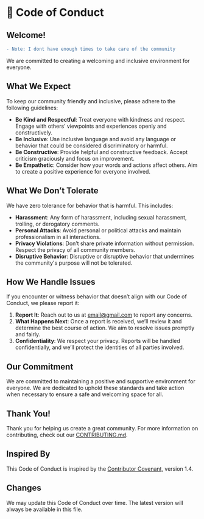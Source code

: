 # 📕 Code of Conduct 

## Welcome!

```diff
- Note: I dont have enough times to take care of the community
```

We are committed to creating a welcoming and inclusive environment for everyone. 

## What We Expect

To keep our community friendly and inclusive, please adhere to the following guidelines:

- **Be Kind and Respectful**: Treat everyone with kindness and respect. Engage with others’ viewpoints and experiences openly and constructively.
- **Be Inclusive**: Use inclusive language and avoid any language or behavior that could be considered discriminatory or harmful.
- **Be Constructive**: Provide helpful and constructive feedback. Accept criticism graciously and focus on improvement.
- **Be Empathetic**: Consider how your words and actions affect others. Aim to create a positive experience for everyone involved.

## What We Don’t Tolerate

We have zero tolerance for behavior that is harmful. This includes:

- **Harassment**: Any form of harassment, including sexual harassment, trolling, or derogatory comments.
- **Personal Attacks**: Avoid personal or political attacks and maintain professionalism in all interactions.
- **Privacy Violations**: Don’t share private information without permission. Respect the privacy of all community members.
- **Disruptive Behavior**: Disruptive or disruptive behavior that undermines the community's purpose will not be tolerated.

## How We Handle Issues

If you encounter or witness behavior that doesn’t align with our Code of Conduct, we please report it:

1. **Report It**: Reach out to us at [email@gmail.com](mailto:email@gmail.com) to report any concerns.
2. **What Happens Next**: Once a report is received, we’ll review it and determine the best course of action. We aim to resolve issues promptly and fairly.
3. **Confidentiality**: We respect your privacy. Reports will be handled confidentially, and we’ll protect the identities of all parties involved. 

## Our Commitment

We are committed to maintaining a positive and supportive environment for everyone. We are dedicated to uphold these standards and take action when necessary to ensure a safe and welcoming space for all.


## Thank You!

Thank you for helping us create a great community. For more information on contributing, check out our [CONTRIBUTING.md](../CONTRIBUTING.md).

## Inspired By

This Code of Conduct is inspired by the [Contributor Covenant](https://www.contributor-covenant.org/), version 1.4.

## Changes

We may update this Code of Conduct over time. The latest version will always be available in this file.
